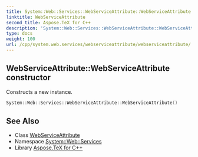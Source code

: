 ```yaml
---
title: System::Web::Services::WebServiceAttribute::WebServiceAttribute constructor
linktitle: WebServiceAttribute
second_title: Aspose.TeX for C++
description: 'System::Web::Services::WebServiceAttribute::WebServiceAttribute constructor. Constructs a new instance in C++.'
type: docs
weight: 100
url: /cpp/system.web.services/webserviceattribute/webserviceattribute/
---
```

## WebServiceAttribute::WebServiceAttribute constructor


Constructs a new instance.

```cpp
System::Web::Services::WebServiceAttribute::WebServiceAttribute()
```

## See Also

* Class [WebServiceAttribute](../)
* Namespace [System::Web::Services](../../)
* Library [Aspose.TeX for C++](../../../)
